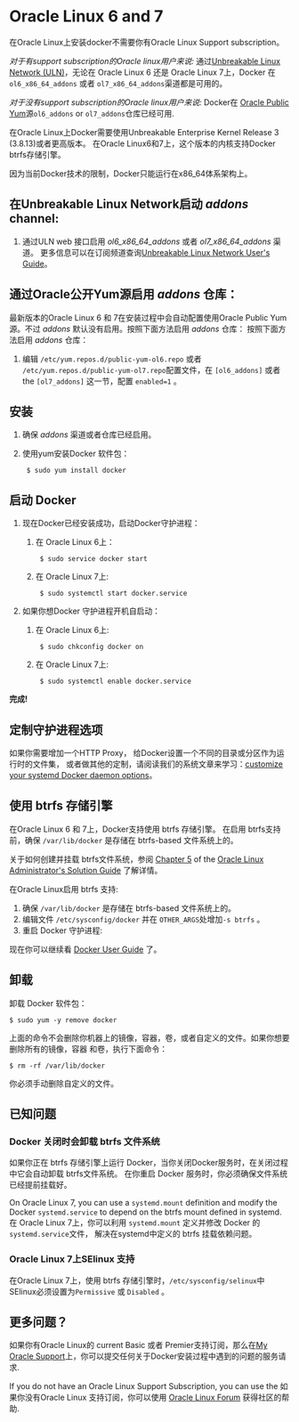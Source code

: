 # Oracle Linux 6 and 7

在Oracle Linux上安装docker不需要你有Oracle Linux Support subscription。

*对于有support subscription的Oracle linux用户来说:*
通过[Unbreakable Linux Network
(ULN)](https://linux.oracle.com)，无论在 Oracle Linux 6 还是 Oracle Linux 7上，Docker 在`ol6_x86_64_addons` 或者 `ol7_x86_64_addons`渠道都是可用的。

*对于没有support subscription的Oracle linux用户来说:*
Docker在 [Oracle Public Yum](http://public-yum.oracle.com)源`ol6_addons` or `ol7_addons`仓库已经可用.

在Oracle Linux上Docker需要使用Unbreakable Enterprise Kernel Release 3 (3.8.13)或者更高版本。
在Oracle Linux6和7上，这个版本的内核支持Docker btrfs存储引擎。

因为当前Docker技术的限制，Docker只能运行在x86_64体系架构上。

## 在Unbreakable Linux Network启动 *addons* channel:
1. 通过ULN web 接口启用 *ol6\_x86\_64\_addons* 或者 *ol7\_x86\_64\_addons* 渠道。
更多信息可以在订阅频道查询[Unbreakable Linux Network User's
Guide](http://docs.oracle.com/cd/E52668_01/E39381/html/index.html)。

## 通过Oracle公开Yum源启用 *addons* 仓库：

最新版本的Oracle Linux 6 和 7在安装过程中会自动配置使用Oracle Public Yum源。不过
*addons* 默认没有启用。按照下面方法启用 *addons* 仓库：
按照下面方法启用 *addons* 仓库：

1. 编辑 `/etc/yum.repos.d/public-yum-ol6.repo` 或者
`/etc/yum.repos.d/public-yum-ol7.repo`配置文件，在 `[ol6_addons]` 或者 the `[ol7_addons]` 这一节，配置 `enabled=1` 。

## 安装

1. 确保 *addons* 渠道或者仓库已经启用。

2. 使用yum安装Docker 软件包：

        $ sudo yum install docker

## 启动 Docker

1. 现在Docker已经安装成功，启动Docker守护进程：

    1. 在 Oracle Linux 6上：

            $ sudo service docker start

    2. 在 Oracle Linux 7上:

            $ sudo systemctl start docker.service

2. 如果你想Docker 守护进程开机自启动：

    1. 在 Oracle Linux 6上:

            $ sudo chkconfig docker on

    2. 在 Oracle Linux 7上:

            $ sudo systemctl enable docker.service

**完成!**

## 定制守护进程选项

如果你需要增加一个HTTP Proxy， 给Docker设置一个不同的目录或分区作为运行时的文件集，
或者做其他的定制，请阅读我们的系统文章来学习：[customize your systemd Docker daemon options](/articles/systemd/)。

## 使用 btrfs 存储引擎

在Oracle Linux 6 和 7上，Docker支持使用 btrfs 存储引擎。
在启用 btrfs支持前，确保 `/var/lib/docker` 是存储在 btrfs-based 文件系统上的。

关于如何创建并挂载 btrfs文件系统，参阅 [Chapter
5](http://docs.oracle.com/cd/E37670_01/E37355/html/ol_btrfs.html) of the [Oracle
Linux Administrator's Solution
Guide](http://docs.oracle.com/cd/E37670_01/E37355/html/index.html) 了解详情。

在Oracle Linux启用 btrfs 支持:

1. 确保 `/var/lib/docker` 是存储在 btrfs-based 文件系统上的。
2. 编辑文件 `/etc/sysconfig/docker` 并在 `OTHER_ARGS`处增加`-s btrfs` 。
3. 重启 Docker 守护进程:

现在你可以继续看 [Docker User Guide](/userguide/) 了。

## 卸载

卸载 Docker 软件包：

    $ sudo yum -y remove docker

上面的命令不会删除你机器上的镜像，容器，卷，或者自定义的文件。如果你想要删除所有的镜像，容器
和卷，执行下面命令：

    $ rm -rf /var/lib/docker

你必须手动删除自定义的文件。

## 已知问题

### Docker 关闭时会卸载 btrfs 文件系统
如果你正在 btrfs 存储引擎上运行 Docker，当你关闭Docker服务时，在关闭过程中它会自动卸载 btrfs文件系统。
在你重启 Docker 服务时，你必须确保文件系统已经提前挂载好。

On Oracle Linux 7, you can use a `systemd.mount` definition and modify the
Docker `systemd.service` to depend on the btrfs mount defined in systemd.
在 Oracle Linux 7上，你可以利用 `systemd.mount` 定义并修改 Docker 的 `systemd.service`文件，
解决在systemd中定义的 btrfs 挂载依赖问题。

### Oracle Linux 7上SElinux 支持
在Oracle Linux 7上，使用 btrfs 存储引擎时，`/etc/sysconfig/selinux`中
SElinux必须设置为`Permissive` 或 `Disabled` 。

## 更多问题？

如果你有Oracle Linux的 current Basic 或者 Premier支持订阅，那么在[My Oracle Support](http://support.oracle.com)上，你可以提交任何关于Docker安装过程中遇到的问题的服务请求.

If you do not have an Oracle Linux Support Subscription, you can use the
如果你没有Oracle Linux 支持订阅，你可以使用 [Oracle
Linux
Forum](https://community.oracle.com/community/server_%26_storage_systems/linux/oracle_linux) 获得社区的帮助.
